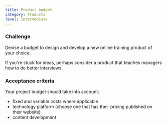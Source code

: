 ```yaml
---
title: Product budget
category: Products
level: Intermediate
---
```

### Challenge

Devise a budget to design and develop a new online training product of your choice.

If you're stuck for ideas, perhaps consider a product that teaches managers how to do better interviews.

### Acceptance criteria

Your project budget should take into account:

- fixed and variable costs where applicable
- technology platform (choose one that has their pricing published on their website)
- content development
